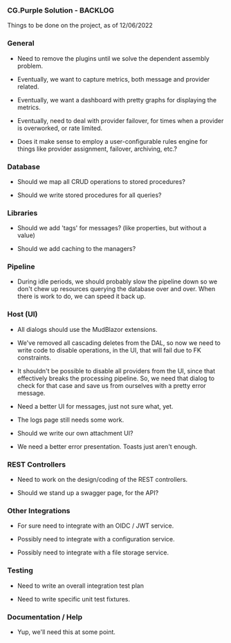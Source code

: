 
### CG.Purple Solution - BACKLOG

Things to be done on the project, as of 12/06/2022

### General

* Need to remove the plugins until we solve the dependent assembly problem.

* Eventually, we want to capture metrics, both message and provider related. 

* Eventually, we want a dashboard with pretty graphs for displaying the metrics.

* Eventually, need to deal with provider failover, for times when a provider is overworked, or rate limited.

* Does it make sense to employ a user-configurable rules engine for things like provider assignment, failover, archiving, etc.?

### Database

* Should we map all CRUD operations to stored procedures?

* Should we write stored procedures for all queries?

### Libraries

* Should we add 'tags' for messages? (like properties, but without a value)

* Should we add caching to the managers?

### Pipeline

* During idle periods, we should probably slow the pipeline down so we don't chew up resources querying the database over and over. When there is work to do, we can speed it back up.

### Host (UI)

* All dialogs should use the MudBlazor extensions.

* We've removed all cascading deletes from the DAL, so now we need to write code 
  to disable operations, in the UI, that will fail due to FK constraints.

* It shouldn't be possible to disable all providers from the UI, since that effectively breaks the processing pipeline. So, we need that dialog to check for that case and save us from ourselves with a pretty error message.

* Need a better UI for messages, just not sure what, yet.

* The logs page still needs some work.

* Should we write our own attachment UI?

* We need a better error presentation. Toasts just aren't enough.

### REST Controllers

* Need to work on the design/coding of the REST controllers.

* Should we stand up a swagger page, for the API?

### Other Integrations

* For sure need to integrate with an OIDC / JWT service.

* Possibly need to integrate with a configuration service.

* Possibly need to integrate with a file storage service.

### Testing

* Need to write an overall integration test plan

* Need to write specific unit test fixtures.

### Documentation / Help

* Yup, we'll need this at some point.


